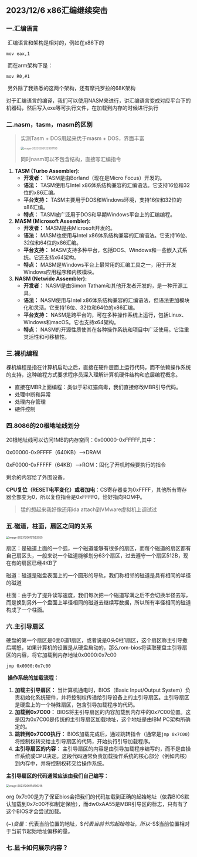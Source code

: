 ## 2023/12/6 x86汇编继续突击

### 一.汇编语言

​	汇编语言和架构是相对的，例如在x86下的

~~~assembly
mov eax,1
~~~

​	而在arm架构下是：

~~~assembly
mov R0,#1
~~~

​	另外除了我熟悉的这两个架构，还有摩托罗拉的68K架构

​	对于汇编语言的编译，我们可以使用NASM来进行，讲汇编语言变成对应平台下的机器码，然后写入exe等可执行文件，在加载到内存的时候进行执行

### 二.nasm，tasm，masm的区别

> 实测Tasm + DOS用起来优于masm + DOS，界面丰富
>
> <img src="https://typora-oldoldcoder.oss-cn-hangzhou.aliyuncs.com/img/image-20231206122901700.png" alt="image-20231206122901700" style="zoom:50%;" />
>
> 同时nasm可以不包含结构，直接写汇编指令

1. **TASM (Turbo Assembler):**
   - **开发者：** TASM是由Borland（现在是Micro Focus）开发的。
   - **语法：** TASM使用与Intel x86体系结构兼容的汇编语法。它支持16位和32位的x86汇编。
   - **平台支持：** TASM主要用于DOS和Windows环境，支持16位和32位的x86汇编。
   - **特点：** TASM被广泛用于DOS和早期Windows平台上的汇编编程。
2. **MASM (Microsoft Assembler):**
   - **开发者：** MASM是由Microsoft开发的。
   - **语法：** MASM也使用与Intel x86体系结构兼容的汇编语法。它支持16位、32位和64位的x86汇编。
   - **平台支持：** MASM支持多种平台，包括DOS、Windows和一些嵌入式系统。它还支持x64架构。
   - **特点：** MASM是Windows平台上最常用的汇编工具之一，用于开发Windows应用程序和内核模块。
3. **NASM (Netwide Assembler):**
   - **开发者：** NASM是由Simon Tatham和其他开发者开发的，是一种开源工具。
   - **语法：** NASM使用与Intel x86体系结构兼容的汇编语法，但语法更加模块化和灵活。它支持16位、32位和64位的x86汇编。
   - **平台支持：** NASM是跨平台的，可在多种操作系统上运行，包括Linux、Windows和macOS。它也支持x64架构。
   - **特点：** NASM的开源性质使其在各种操作系统和项目中广泛使用。它注重灵活性和可移植性。

### 三.裸机编程

​	裸机编程是指在计算机启动之后，直接在硬件层面上运行代码，而不依赖操作系统的支持，这种编程方式要求程序员深入理解计算机硬件结构和底层编程概念。

- 直接在MBR上面编程：类似于彩虹猫病毒，我们直接修改MBR引导代码。
- 处理中断和异常
- 处理内存管理
- 硬件控制

### 四.8086的20根地址线划分

20根地址线可以访问1MB的内存空间：0x00000-0xFFFFF,其中：

0x00000-0x9FFFF（640KB）-->DRAM

0xF0000-0xFFFFF（64KB）-->ROM：固化了开机时候要执行的指令

剩余的内容给了外围设备。

**CPU复位（RESET电平变化）或者加电**：CS寄存器变为0xFFFF，其他所有寄存器全部变为0，所以复位指令是0xFFFF0，恰好指向ROM中。

> 猛的想起来我好像还用ida attach到VMware虚拟机上调试过

### 五.磁道，柱面，扇区之间的关系

<img src="https://typora-oldoldcoder.oss-cn-hangzhou.aliyuncs.com/img/image-20231206151552025.png" alt="image-20231206151552025" style="zoom:50%;" />

​	扇区：是磁道上面的一个弧，一个磁道能够有很多的扇区，而每个磁道的扇区都有自己扇区头，一般来说一个磁道能够划分63个扇区，过去遵守一个扇区512B，现在有的扇区已经4KB了

​	磁道：磁道是磁盘表面上的一个圆形的导轨，我们称相邻的磁道是具有相同的半径的磁道

​	柱面：由于为了提升读写速度，我们每次把一个磁道写满之后不会切换半径去写，而是换到另外一个盘面上半径相同的磁道去继续写数据，所以所有半径相同的磁道构成了一个柱面。

### 六.主引导扇区

​	硬盘的第一个扇区是0面0道1扇区，或者说是0头0柱1扇区，这个扇区称主引导撒后期怒，如果计算机的设置是从硬盘启动的，那么rom-bios将读取硬盘主引导扇区的内容，将它加载到内存地址0x0000:0x7c00

~~~assembly
jmp 0x0000:0x7c00
~~~

​	**操作系统的加载流程：**

1. **加载主引导扇区：** 当计算机通电时，BIOS（Basic Input/Output System）负责初始化系统硬件，并将控制权传递给引导设备上的主引导扇区。主引导扇区是硬盘上的一个特殊扇区，包含引导加载程序的代码。
2. **加载到0x7C00：** BIOS将主引导扇区的内容加载到内存中的0x7C00位置。这是因为0x7C00是传统的主引导扇区加载地址，这个地址是由IBM PC架构所确定的。
3. **跳转到0x7C00执行：** BIOS加载完成后，通过跳转指令（通常是`jmp 0x7C00`）将控制权转交给主引导扇区的代码，开始执行引导加载程序。
4. **主引导扇区的内容：** 主引导扇区的内容是由引导加载程序编写的，而不是由操作系统或CPU决定。这段代码通常负责加载操作系统的核心部分（例如内核）到内存中，并将控制权转交给操作系统。



**主引导扇区的代码通常应该由我们自己编写：**

<img src="https://typora-oldoldcoder.oss-cn-hangzhou.aliyuncs.com/img/image-20231206154100218.png" alt="image-20231206154100218" style="zoom:50%;" />

org 0x7c00是为了保证bios会把我们的代码加载到正确的起始地址（依靠BIOS默认加载到0x7c00不如制定保险），而dw0xAA55是MBR引导区的标志，只有有了这个BIOS才会尝试加载。

($-$$)变量：$代表当前位置的地址，$$代表当前节的起始地址，所以$-$$当前位置相对于当前节起始地址偏移的量。

### 七.显卡如何展示内容？


